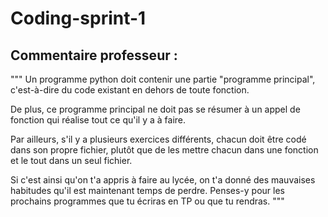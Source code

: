 # Coding-sprint-1

## Commentaire professeur :

"""
Un programme python doit contenir une partie "programme principal", 
c'est-à-dire du code existant en dehors de toute fonction.

De plus, ce programme principal ne doit pas se résumer à un appel de 
fonction qui réalise tout ce qu'il y a à faire.

Par ailleurs, s'il y a plusieurs exercices différents, chacun doit être 
codé dans son propre fichier, plutôt que de les mettre chacun dans une 
fonction et le tout dans un seul fichier.

Si c'est ainsi qu'on t'a appris à faire au lycée, on t'a donné des 
mauvaises habitudes qu'il est maintenant temps de perdre.
Penses-y pour les prochains programmes que tu écriras en TP ou que tu 
rendras.
"""
